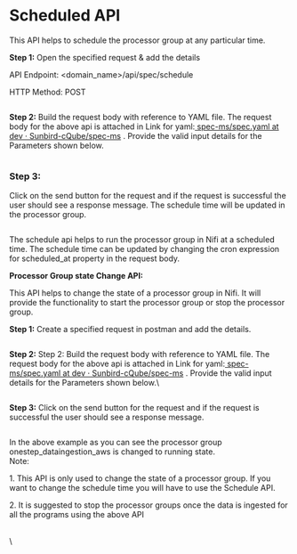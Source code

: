 # Scheduled API

This API helps to schedule the processor group at any particular time.

**Step 1:** Open the specified request & add the details

API Endpoint: \<domain\_name>/api/spec/schedule

HTTP Method: POST

<figure><img src="https://lh7-us.googleusercontent.com/ipFrpZJtvnhpGkeGWVaY4WOOTnLCWEbn7T2JMr3C2USEgA541-sMhnxZxkGW-L9ED9WbOqJZOxwgXC1g8Seo5_qorIMGq_a0jlUFHsyXijrJaNwDAkYIWoovmgPSj44EaOemDcNQH8X5TdezMYqfi1w" alt=""><figcaption></figcaption></figure>

&#x20;**Step 2:** Build the request body with reference to YAML file. The request body for the above api is attached in Link for yaml:[ <img src="https://lh6.googleusercontent.com/6iHBv7-J6xyy-5gQJP5LFct6CCSQtWwle7mfLmderwHe8v6_YMtGn_fu6PStM26dCx9TCW2Cqczakl5bTHifrH-LWpnUHrCyJbcIUcY6qKS2tvJqc4eOxtgSbk6-cw_i_XznwisTSBuwldWvQFP1WLU" alt="" data-size="line">spec-ms/spec.yaml at dev · Sunbird-cQube/spec-ms](https://github.com/Sunbird-cQube/spec-ms/blob/dev/spec.yaml)   . Provide the valid input details for the Parameters shown below.&#x20;

<figure><img src="https://lh4.googleusercontent.com/jRI10tM1uT30UwtTaCoFaADJ_Ye_F5eASi_PU3nTA9OhJ1vT1Ct_ahXYLuCn8mmPUTdBxlp2QGQN6gvhto7G1SH_Et8RbOFD0fUGr10pYCyamczk5DGimoOO5todVMI0JB-hHnBhpWAqA5v6OtuG-NQ" alt=""><figcaption></figcaption></figure>

### Step 3:&#x20;

Click on the send button for the request and if the request is successful the user should see a response message. The schedule time will be updated in the processor group.

<figure><img src="https://lh5.googleusercontent.com/FcloJ0J3uWjLSAzzPJG5UyOSJnVKHiJ7rzbZGvafXUfRkYL3c-wxwsaQM4Xp2qbEZydGexoi23ndSVFzAVQSAIkjVB0-B6BEM-iMRQZl77Dcj0Q3o5Dm2Q9cugPCRRQo9tskb6dioeBVMBpm_LEjGAw" alt=""><figcaption></figcaption></figure>

The schedule api helps to run the processor group in Nifi at a scheduled time. The schedule time can be updated by changing the cron expression for scheduled\_at property in the request body.

**Processor Group state Change API:**

This API helps to change the state of a processor group in Nifi. It will provide the functionality to start the processor group or stop the processor group.

**Step 1:** Create  a specified request in postman  and add the details.

<figure><img src="https://lh7-us.googleusercontent.com/DUbTnb-ysYYg0xEfdQ9PUfOjlgHQtqOUBWfPYeP2V0vvIZCDZiSBKLOzVAsCMXNCHqa1U4A1hQNERHuRFuLeTMsOg9YgsR6w7TjbBRNQ9GdXVdluF5sZ0azvaPdl8OOEQkENCQHXZxtjd5doubzt8hg" alt=""><figcaption></figcaption></figure>

**Step 2:** Step 2: Build the request body with reference to YAML file. The request body for the above api is attached in Link for yaml:[ <img src="https://lh7-us.googleusercontent.com/qMa3emhWmrFwRvUTkiQ2q6CTtXbsK8PIdipItYpsUr3HhNR-_V6qiNWE0GQVt-cd48WOMBVEkeIc2XS0nCO4evRngYks1dhVYwi2bvNlAT9EtDmrzzMr0Q6lzbrG_ErLLGnrFSthZpYXrf0NgJ4d6B4" alt="" data-size="line">spec-ms/spec.yaml at dev · Sunbird-cQube/spec-ms](https://github.com/Sunbird-cQube/spec-ms/blob/dev/spec.yaml)   . Provide the valid input details for the Parameters shown below.\


<figure><img src="https://lh7-us.googleusercontent.com/4muG8rfsdrBueNhcp8CUeBf-4JHyIO7-K-_dY7un7aqgkv4v-DplFXNt9OvPWEBwYelLjXM_A4ezqnOKDnuQScav6OtjYZWN6HdZxtt0t7v34NAFh1P3rldBLZA34YNL17uUyapT1xAtl-2Y5A3OzCI" alt=""><figcaption></figcaption></figure>

&#x20;**Step 3:** Click on the send button for the request and if the request is successful the user should see a response message.&#x20;

<figure><img src="https://lh7-us.googleusercontent.com/8jDYjaK9n0OCK9DSbiObVMael4Yjg53hopfSQan9mdPDDgDuVhrA3RH9x2ixFCqJwVaI5F7igNXBDWZ79xRL4CbYJVcICtFSJgPZTlXnLUmBKUjzaEkoE-9YL6Rk3BFjGHCKsBEu9wa02rwcPWm3KRY" alt=""><figcaption></figcaption></figure>

In the above example as you can see the processor group onestep\_dataingestion\_aws is changed to running state.\
Note:

1\. This API is only used to change the state of a processor group. If you want to change the schedule time you will have to use the Schedule API.

2\. It is suggested to stop the processor groups once the data is ingested for all the programs using the above API

\
\
